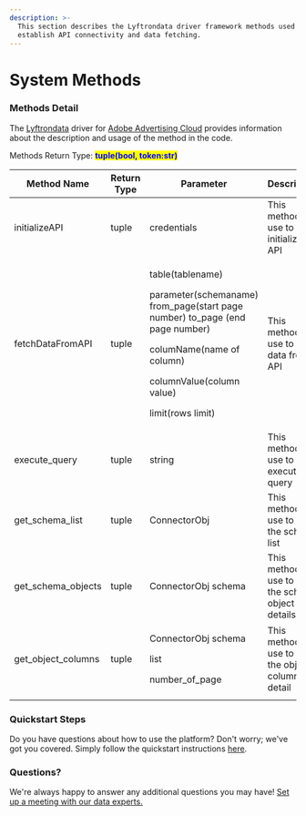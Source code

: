 ```yaml
---
description: >-
  This section describes the Lyftrondata driver framework methods used to
  establish API connectivity and data fetching.
---
```


# System Methods

### Methods Detail

The [Lyftrondata](https://www.lyftrondata.com/) driver for [Adobe Advertising Cloud](https://www.lyftrondata.com/integration/adobe-advertising-cloud/) provides information about the description and usage of the method in the code.

Methods Return Type: <mark style="color:blue;">**tuple(bool, token:str)**</mark>



| Method Name          | Return Type | Parameter                                                                                                                                                                                            | Description                                         |
| -------------------- | ----------- | ---------------------------------------------------------------------------------------------------------------------------------------------------------------------------------------------------- | --------------------------------------------------- |
| initializeAPI        | tuple       | credentials                                                                                                                                                                                          | This method is use to initialize the API            |
| fetchDataFromAPI     | tuple       | <p>table(tablename) </p><p>parameter(schemaname) from_page(start page number) to_page (end page number)</p><p>columName(name of column)</p><p>columnValue(column value) </p><p>limit(rows limit)</p> | This method is use to fetch data from API           |
| execute\_query       | tuple       | string                                                                                                                                                                                               | This method is use to execute query                 |
| get\_schema\_list    | tuple       | ConnectorObj                                                                                                                                                                                         | This method is use to get the schema list           |
| get\_schema\_objects | tuple       | ConnectorObj schema                                                                                                                                                                                  | This method is use to get the schema object details |
| get\_object\_columns | tuple       | <p>ConnectorObj schema </p><p>list </p><p>number_of_page</p>                                                                                                                                         | This method is use to get the object columns detail |
|                      |             |                                                                                                                                                                                                      |                                                     |

### Quickstart Steps

Do you have questions about how to use the platform? Don't worry; we've got you covered. Simply follow the quickstart instructions [here](../../../../quickstart-steps.md).

### Questions? <a href="#questions" id="questions"></a>

We're always happy to answer any additional questions you may have! [Set up a meeting with our data experts.](https://www.lyftrondata.com/book-a-meeting/)


